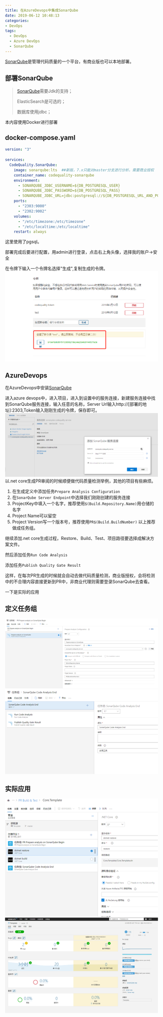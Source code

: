 ```yaml
---
title: 在AzureDevops中集成SonarQube
date: 2019-06-12 10:48:13
categories:
- DevOps
tags: 
  - DevOps
  - Azure DevOps
  - SonarQube
---
```


[SonarQube](http://www.sonarqube.org)是管理代码质量的一个平台，有商业版也可以本地部署。

## 部署SonarQube
>[SonarQube](http://www.sonarqube.org)需要Jdk的支持；
>
>ElasticSearch是可选的；
>
>数据库使用jdbc；

本内容使用Docker进行部署
## docker-compose.yaml
```yaml
version: "3"

services:
  CodeQuality.SonarQube:
    image: sonarqube:lts  ##新版，7.x只能对master分支进行分析，需要商业授权
    container_name: codequality-sonarqube
    environment:
      - SONARQUBE_JDBC_USERNAME=${DB_POSTGRESQL_USER}
      - SONARQUBE_JDBC_PASSWORD=${DB_POSTGRESQL_PASS}
      - SONARQUBE_JDBC_URL=jdbc:postgresql://${DB_POSTGRESQL_URL_AND_PORT}/sonar
    ports:
      - "2303:9000"
      - "2302:9002"    
    volumes:
      - "/etc/timezone:/etc/timezone"
      - "/etc/localtime:/etc/localtime"          
    restart: always
```

这里使用了pgsql。

部署完成后要进行配置，用admin进行登录，点击右上角头像，选择我的账户->安全

在令牌下输入一个令牌名选择"生成",复制生成的令牌。
![](/images/2019/06/12/1.png?200x200)

## AzureDevops

在AzureDevops中安装[SonarQube](https://marketplace.visualstudio.com/items?itemName=SonarSource.sonarqube)

进入azure devops中，进入项目，进入到设置中的服务连接，新建服务连接中找到SonarQube服务连接，输入任意的名称，Server Url输入http://[部署的地址]:2303,Token输入刚刚生成的令牌，保存即可。
![](/images/2019/06/12/2.png)
以.net core生成PR审阅的时候顺便做代码质量检测举例，其他的项目有些麻烦。

1. 在生成定义中添加任务`Prepare Analysis Configuration`
1. 在`SonarQube Server Endpoint`中选择我们刚刚创建的服务连接
1. ProjectKey中填入一个名字，推荐使用`$(Build.Repository.Name)`用仓储的名字
1. Project Name可以留空
1. Project Version写一个版本号，推荐使用`PR$(Build.BuildNumber)`
以上推荐做成任务组。

继续添加.net core生成过程，Restore、Build、Test、项目路径要选择成解决方案文件。

然后添加任务`Run Code Analysis`

添加任务`Publish Quality Gate Result`

这样，在每次PR生成的时候就会自动去做代码质量检测，商业版授权，会将检测中的不合理内容直接更新到PR中，非商业代理则需要登录SonarQube去查看。

一下是实际的应用

## 定义任务组

![](/images/2019/06/12/3.png)
![](/images/2019/06/12/4.png)

## 实际应用

![](/images/2019/06/12/5.png)
![](/images/2019/06/12/6.png)